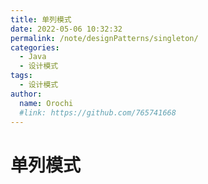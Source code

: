 ```yaml
---
title: 单列模式
date: 2022-05-06 10:32:32
permalink: /note/designPatterns/singleton/
categories:
  - Java
  - 设计模式
tags:
  - 设计模式
author: 
  name: Orochi
  #link: https://github.com/765741668
---
```

# 单列模式
